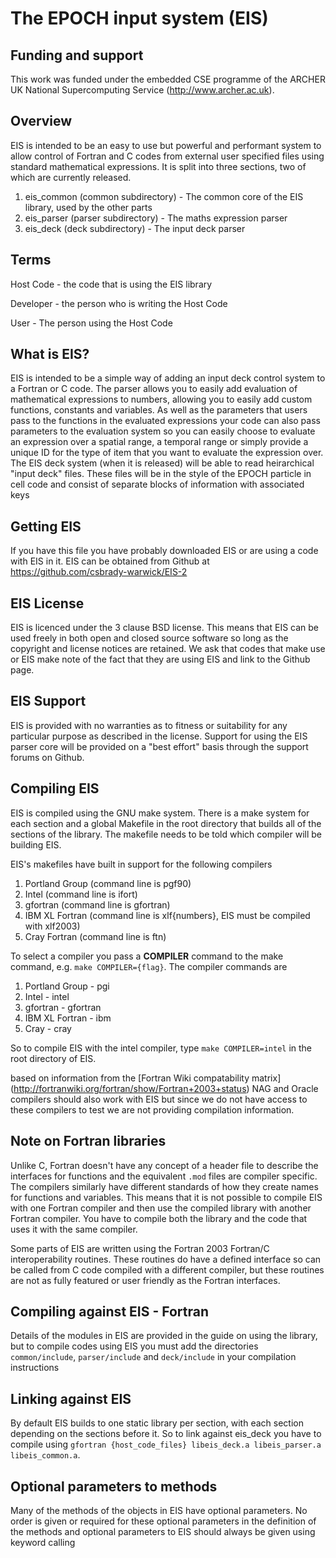 # The EPOCH input system (EIS)

## Funding and support

This work was funded under the embedded CSE programme of the ARCHER UK National Supercomputing Service (http://www.archer.ac.uk).

## Overview

EIS is intended to be an easy to use but powerful and performant system to allow control of Fortran and C codes from external user specified files using standard mathematical expressions. It is split into three sections, two of which are currently released.

1) eis\_common (common subdirectory) - The common core of the EIS library, used by the other parts
2) eis\_parser (parser subdirectory) - The maths expression parser
3) eis\_deck (deck subdirectory) - The input deck parser

## Terms

Host Code - the code that is using the EIS library

Developer - the person who is writing the Host Code

User - The person using the Host Code

## What is EIS?

EIS is intended to be a simple way of adding an input deck control system to a Fortran or C code. The parser allows you to easily add evaluation of mathematical expressions to numbers, allowing you to easily add custom functions, constants and variables. As well as the parameters that users pass to the functions in the evaluated expressions your code can also pass parameters to the evaluation system so you can easily choose to evaluate an expression over a spatial range, a temporal range or simply provide a unique ID for the type of item that you want to evaluate the expression over. The EIS deck system (when it is released) will be able to read heirarchical "input deck" files. These files will be in the style of the EPOCH particle in cell code and consist of separate blocks of information with associated keys

## Getting EIS

If you have this file you have probably downloaded EIS or are using a code with EIS in it. EIS can be obtained from Github at https://github.com/csbrady-warwick/EIS-2

## EIS License

EIS is licenced under the 3 clause BSD license. This means that EIS can be used freely in both open and closed source software so long as the copyright and license notices are retained. We ask that codes that make use or EIS make note of the fact that they are using EIS and link to the Github page.

## EIS Support

EIS is provided with no warranties as to fitness or suitability for any particular purpose as described in the license. Support for using the EIS parser core will be provided on a "best effort" basis through the support forums on Github.

## Compiling EIS

EIS is compiled using the GNU make system. There is a make system for each section and a global Makefile in the root directory that builds all of the sections of the library. The makefile needs to be told which compiler will be building EIS.

EIS's makefiles have built in support for the following compilers
1) Portland Group (command line is pgf90)
2) Intel (command line is ifort)
3) gfortran (command line is gfortran)
4) IBM XL Fortran (command line is xlf{numbers}, EIS must be compiled with xlf2003)
5) Cray Fortran (command line is ftn)

To select a compiler you pass a **COMPILER** command to the make command, e.g. `make COMPILER={flag}`. The compiler commands are

1) Portland Group - pgi
2) Intel - intel
3) gfortran - gfortran
4) IBM XL Fortran - ibm
5) Cray - cray

So to compile EIS with the intel compiler, type `make COMPILER=intel` in the root directory of EIS. 

based on information from the [Fortran Wiki compatability matrix] (http://fortranwiki.org/fortran/show/Fortran+2003+status) NAG and Oracle compilers should also work with EIS but since we do not have access to these compilers to test we are not providing compilation information.


## Note on Fortran libraries

Unlike C, Fortran doesn't have any concept of a header file to describe the interfaces for functions and the equivalent `.mod` files are compiler specific. The compilers similarly have different standards of how they create names for functions and variables. This means that it is not possible to compile EIS with one Fortran compiler and then use the compiled library with another Fortran compiler. You have to compile both the library and the code that uses it with the same compiler.

Some parts of EIS are written using the Fortran 2003 Fortran/C interoperability routines. These routines do have a defined interface so can be called from C code compiled with a different compiler, but these routines are not as fully featured or user friendly as the Fortran interfaces.

## Compiling against EIS - Fortran

Details of the modules in EIS are provided in the guide on using the library, but to compile codes using EIS you must add the directories `common/include`, `parser/include` and `deck/include` in your compilation instructions

## Linking against EIS

By default EIS builds to one static library per section, with each section depending on the sections before it. So to link against eis\_deck you have to compile using `gfortran {host_code_files} libeis_deck.a libeis_parser.a libeis_common.a`.

## Optional parameters to methods

Many of the methods of the objects in EIS have optional parameters. No order is given or required for these optional parameters in the definition of the methods and optional parameters to EIS should always be given using keyword calling
